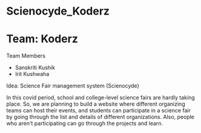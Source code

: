 # Scienocyde_Koderz
<h1>Team: Koderz</h1>
<p>Team Members</p>
<ul>
  <li>Sanskriti Kushik</li>
  <li>Irit Kushwaha</li>
</ul>
<p>Idea: Science Fair management system (Scienocyde)</p>
<p>In this covid period, school and college-level science fairs are hardly taking place.
So, we are planning to build a website where different organizing teams can host their events, and students can participate in a science fair by going through the list and details of different organizations. Also, people who aren't participating can go through the projects and learn.</p>
